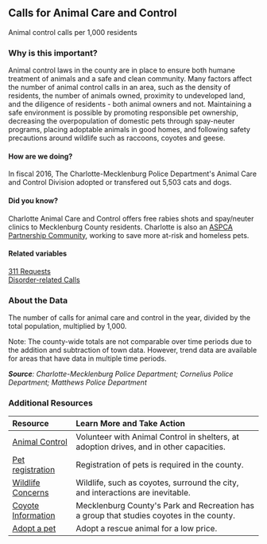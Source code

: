 ## Calls for Animal Care and Control
Animal control calls per 1,000 residents 

### Why is this important?
Animal control laws in the county are in place to ensure both humane treatment of animals and a safe and clean community. Many factors affect the number of animal control calls in an area, such as the density of residents, the number of animals owned, proximity to undeveloped land, and the diligence of residents - both animal owners and not. Maintaining a safe environment is possible by promoting responsible pet ownership, decreasing the overpopulation of domestic pets through spay-neuter programs, placing adoptable animals in good homes, and following safety precautions around wildlife such as raccoons, coyotes and geese. 

#### How are we doing?
In fiscal 2016, The Charlotte-Mecklenburg Police Department's Animal Care and Control Division adopted or transfered out 5,503 cats and dogs.

#### Did you know?
Charlotte Animal Care and Control offers free rabies shots and spay/neuter clinics to Mecklenburg County residents. Charlotte is also an [ASPCA Partnership Community](http://www.aspca.org/about-us/partnership-communities), working to save more at-risk and homeless pets. 

#### Related variables
<a href="javascript:void(0)" onclick="model.metricId = 'm52'">311 Requests</a>  
<a href="javascript:void(0)" onclick="model.metricId = 'm60'">Disorder-related Calls</a>  

### About the Data
The number of calls for animal care and control in the year, divided by the total population, multiplied by 1,000.

Note: The county-wide totals are not comparable over time periods due to the addition and subtraction of town data. However, trend data are available for areas that have data in multiple time periods. 

_**Source**: Charlotte-Mecklenburg Police Department; Cornelius Police Department; Matthews Police Department_

### Additional Resources
|Resource | Learn More and Take Action | 
|:--- | :--- |
|[Animal Control](http://charlottenc.gov/AnimalsCMPD/Pages/default.aspx)| Volunteer with Animal Control in shelters, at adoption drives, and in other capacities.
|[Pet registration](http://www.petdata.com/for-pet-owners/chr/license-online)| Registration of pets is required in the county.
|[Wildlife Concerns](http://charlottenc.gov/AnimalsCMPD/PetSafety/Pages/Animal-Care-Education.aspx) | Wildlife, such as coyotes, surround the city, and interactions are inevitable.
|[Coyote Information](https://www.mecknc.gov/ParkandRec/StewardshipServices/NaturalResources/Pages/default.aspx)| Mecklenburg County's Park and Recreation has a group that studies coyotes in the county.
|[Adopt a pet](http://charlottenc.gov/AnimalsCMPD/adoption/Pages/Petsearch.aspx) | Adopt a rescue animal for a low price.